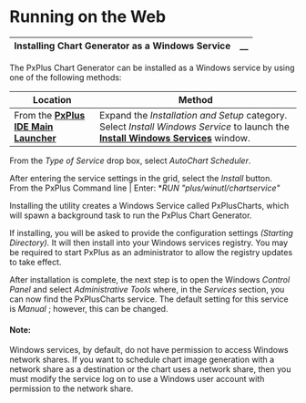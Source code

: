 # Running on the Web

**Installing Chart Generator as a Windows Service** |  **__**  
---|---  
  
The PxPlus Chart Generator can be installed as a Windows service by using one of the following methods:

**Location** |  **Method**  
---|---  
From the **[PxPlus IDE Main Launcher](../../PxPlus%20IDE/IDE%20Main%20Launcher.md)** |  Expand the _Installation and Setup_ category. Select _Install Windows Service_ to launch the **[Install Windows Services](../../Install%20Windows%20Services.md)** window.  
  
From the _Type of Service_ drop box, select _AutoChart_ _Scheduler_.  
  
After entering the service settings in the grid, select the _Install_ button.  
From the PxPlus Command line |  Enter: **RUN "*plus/winutl/chartservice"**  
  
Installing the utility creates a Windows Service called PxPlusCharts, which will spawn a background task to run the PxPlus Chart Generator.

If installing, you will be asked to provide the configuration settings _(Starting Directory)._ It will then install into your Windows services registry. You may be required to start PxPlus as an administrator to allow the registry updates to take effect.

After installation is complete, the next step is to open the Windows _Control Panel_ and select _Administrative Tools_ where, in the _Services_ section, you can now find the PxPlusCharts service. The default setting for this service is _Manual_ ; however, this can be changed.

#### **Note:**  
Windows services, by default, do not have permission to access Windows network shares. If you want to schedule chart image generation with a network share as a destination or the chart uses a network share, then you must modify the service log on to use a Windows user account with permission to the network share.
